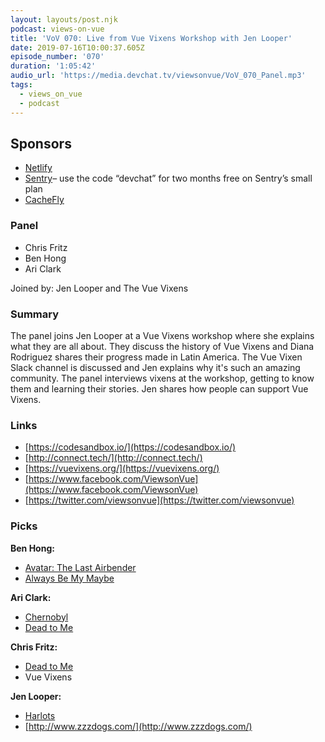 ```yaml
---
layout: layouts/post.njk
podcast: views-on-vue
title: 'VoV 070: Live from Vue Vixens Workshop with Jen Looper'
date: 2019-07-16T10:00:37.605Z
episode_number: '070'
duration: '1:05:42'
audio_url: 'https://media.devchat.tv/viewsonvue/VoV_070_Panel.mp3'
tags:
  - views_on_vue
  - podcast
---
```

## **Sponsors**



*   [Netlify](https://www.netlify.com/)
*   [Sentry](http://sentry.io/)– use the code “devchat” for two months free on Sentry’s small plan
*   [CacheFly](https://www.cachefly.com/)


### **Panel**



*   Chris Fritz
*   Ben Hong
*   Ari Clark

Joined by: Jen Looper and The Vue Vixens


### **Summary**

The panel joins Jen Looper at a Vue Vixens workshop where she explains what they are all about. They discuss the history of Vue Vixens and Diana Rodriguez shares their progress made in Latin America. The Vue Vixen Slack channel is discussed and Jen explains why it's such an amazing community. The panel interviews vixens at the workshop, getting to know them and learning their stories. Jen shares how people can support Vue Vixens. 


### **Links**



*   [https://codesandbox.io/](https://codesandbox.io/)
*   [http://connect.tech/](http://connect.tech/)
*   [https://vuevixens.org/](https://vuevixens.org/)
*   [https://www.facebook.com/ViewsonVue](https://www.facebook.com/ViewsonVue)
*   [https://twitter.com/viewsonvue](https://twitter.com/viewsonvue)


### **Picks**

**Ben Hong:**



*   [Avatar: The Last Airbender](https://www.imdb.com/title/tt0417299/)
*   [Always Be My Maybe](https://www.netflix.com/title/80202874)

**Ari Clark:**



*   [Chernobyl](https://www.hbo.com/chernobyl?camp=MICROSOFT%7cHTS_SEM%7cPID_p45393134435&msclkid=7ad491cb3e7d11faf9a0ccedf94c838e&gclid=CJ2e_6mPrOMCFWeoxQIdySIPWg&gclsrc=ds)
*   [Dead to Me](https://www.netflix.com/title/80219707)

**Chris Fritz:**



*   [Dead to Me](https://www.netflix.com/title/80219707)
*   Vue Vixens

**Jen Looper:**



*   [Harlots](https://www.hulu.com/series/harlots-18edbd1f-3e9f-46a0-8dc4-02ff7b1eef63?cmp=7735&utm_source=bing&utm_medium=SEM&utm_campaign=CM%20Search%20Harlots&utm_term=+hulu%20+harlots&msclkid=f60fa8e80f331c3a64daf5cec8a4be2d&gclid=CNDNqtmPrOMCFbOOxQIdAlQKiA&gclsrc=ds)
*   [http://www.zzzdogs.com/](http://www.zzzdogs.com/)
